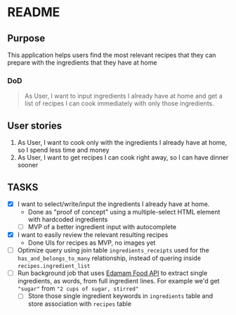 # README

## Purpose

This application helps users find the most relevant recipes that they can prepare with the ingredients that they have at home


### DoD
> As User, I want to input ingredients I already have at home and get a list of recipes I can cook immediately with only those ingredients.

## User stories

1. As User, I want to cook only with the ingredients I already have at home, so I spend less time and money
2. As User, I want to get recipes I can cook right away, so I can have dinner sooner

## TASKS
  - [x] I want to select/write/input the ingredients I already have at home.
    + Done as "proof of concept" using a multiple-select HTML element with hardcoded ingredients
    + [ ] MVP of a better ingredient input with autocomplete
  - [x] I want to easily review the relevant resulting recipes
    + Done UIs for recipes as MVP, no images yet
  - [ ] Optimize query using join table `ingredients_receipts` used for the `has_and_belongs_to_many` relationship, instead of quering inside `recipes.ingredient_list`
  - [ ] Run background job that uses [Edamam Food API](https://developer.edamam.com/food-database-api-docs) to extract single ingredients, as words, from full ingredient lines. For example we'd get `"sugar"` from `"2 cups of sugar, stirred"`
    + [ ] Store those single ingredient keywords in `ingredients` table and store association with `recipes` table
